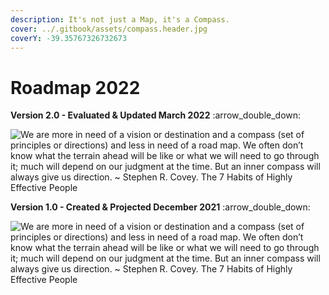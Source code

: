 ```yaml
---
description: It's not just a Map, it's a Compass.
cover: ../.gitbook/assets/compass.header.jpg
coverY: -39.35767326732673
---
```


# Roadmap 2022

**Version 2.0 -  Evaluated & Updated March 2022** :arrow\_double\_down:

![We are more in need of a vision or destination and a compass (set of principles or directions) and less in need of a road map. We often don’t know what the terrain ahead will be like or what we will need to go through it; much will depend on our judgment at the time. But an inner compass will always give us direction.
\~ Stephen R. Covey. The 7 Habits of Highly Effective People](<../.gitbook/assets/Roadmap 2022\_2.0.png>)

**Version 1.0 - Created & Projected December 2021** :arrow\_double\_down:

![We are more in need of a vision or destination and a compass (set of principles or directions) and less in need of a road map. We often don’t know what the terrain ahead will be like or what we will need to go through it; much will depend on our judgment at the time. But an inner compass will always give us direction.
\~ Stephen R. Covey. The 7 Habits of Highly Effective People](<../.gitbook/assets/Roadmap 2022.png>)
